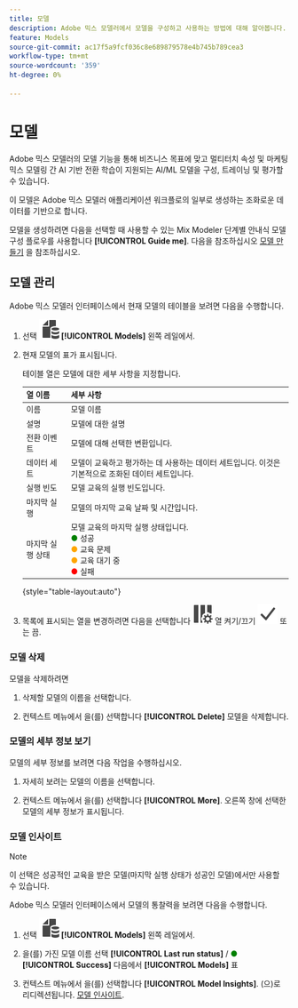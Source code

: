 ```yaml
---
title: 모델
description: Adobe 믹스 모델러에서 모델을 구성하고 사용하는 방법에 대해 알아봅니다.
feature: Models
source-git-commit: ac17f5a9fcf036c8e689879578e4b745b789cea3
workflow-type: tm+mt
source-wordcount: '359'
ht-degree: 0%

---
```



# 모델

Adobe 믹스 모델러의 모델 기능을 통해 비즈니스 목표에 맞고 멀티터치 속성 및 마케팅 믹스 모델링 간 AI 기반 전환 학습이 지원되는 AI/ML 모델을 구성, 트레이닝 및 평가할 수 있습니다.

이 모델은 Adobe 믹스 모델러 애플리케이션 워크플로의 일부로 생성하는 조화로운 데이터를 기반으로 합니다.

모델을 생성하려면 다음을 선택할 때 사용할 수 있는 Mix Modeler 단계별 안내식 모델 구성 플로우를 사용합니다 **[!UICONTROL Guide me]**. 다음을 참조하십시오 [모델 만들기](create.md) 을 참조하십시오.

## 모델 관리

Adobe 믹스 모델러 인터페이스에서 현재 모델의 테이블을 보려면 다음을 수행합니다.

1. 선택 ![](../assets/icons/FileData.svg) **[!UICONTROL Models]** 왼쪽 레일에서.

1. 현재 모델의 표가 표시됩니다.

   테이블 열은 모델에 대한 세부 사항을 지정합니다.

   | 열 이름 | 세부 사항 |
   |---|---|
   | 이름 | 모델 이름 |
   | 설명 | 모델에 대한 설명 |
   | 전환 이벤트 | 모델에 대해 선택한 변환입니다. |
   | 데이터 세트 | 모델이 교육하고 평가하는 데 사용하는 데이터 세트입니다. 이것은 기본적으로 조화된 데이터 세트입니다. |
   | 실행 빈도 | 모델 교육의 실행 빈도입니다. |
   | 마지막 실행 | 모델의 마지막 교육 날짜 및 시간입니다. |
   | 마지막 실행 상태 | 모델 교육의 마지막 실행 상태입니다. <br/><span style="color:green">●</span> 성공<br/><span style="color:orange">●</span> 교육 문제<br/> <span style="color:orange">●</span> 교육 대기 중 <br/><span style="color:red">●</span> 실패 |

   {style="table-layout:auto"}

1. 목록에 표시되는 열을 변경하려면 다음을 선택합니다 ![열 설정](../assets/icons/ColumnSetting.svg) 열 켜기/끄기 ![확인](../assets/icons/Checkmark.svg) 또는 끔.

### 모델 삭제

모델을 삭제하려면

1. 삭제할 모델의 이름을 선택합니다.

1. 컨텍스트 메뉴에서 을(를) 선택합니다 **[!UICONTROL Delete]** 모델을 삭제합니다.

### 모델의 세부 정보 보기

모델의 세부 정보를 보려면 다음 작업을 수행하십시오.

1. 자세히 보려는 모델의 이름을 선택합니다.

1. 컨텍스트 메뉴에서 을(를) 선택합니다 **[!UICONTROL More]**. 오른쪽 창에 선택한 모델의 세부 정보가 표시됩니다.



### 모델 인사이트

>[!NOTE]
>
>이 선택은 성공적인 교육을 받은 모델(마지막 실행 상태가 성공인 모델)에서만 사용할 수 있습니다.
>

Adobe 믹스 모델러 인터페이스에서 모델의 통찰력을 보려면 다음을 수행합니다.

1. 선택 ![](../assets/icons/FileData.svg) **[!UICONTROL Models]** 왼쪽 레일에서.

1. 을(를) 가진 모델 이름 선택 **[!UICONTROL Last run status]** / <span style="color:green">●</span> **[!UICONTROL Success]** 다음에서 **[!UICONTROL Models]** 표

1. 컨텍스트 메뉴에서 을(를) 선택합니다 **[!UICONTROL Model Insights]**. (으)로 리디렉션됩니다. [모델 인사이트](insights.md).


